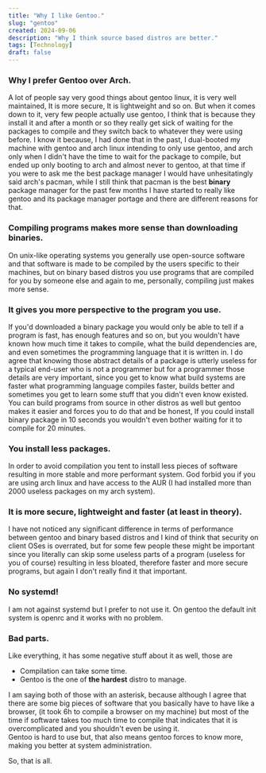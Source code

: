 ```yaml
---
title: "Why I like Gentoo."
slug: "gentoo"
created: 2024-09-06
description: "Why I think source based distros are better."
tags: [Technology]
draft: false
---
```


### Why I prefer Gentoo over Arch.
A lot of people say very good things about gentoo linux, it is very well maintained,
It is more secure, It is lightweight and so on. But when it comes down to it,
very few people actually use gentoo, I think that is because they install it 
and after a month or so they really get sick of waiting for the packages to compile 
and they switch back to whatever they were using before. I know it because,
I had done that in the past, I dual-booted my machine with gentoo and arch linux
intending to only use gentoo, and arch only when I didn't have the time to wait
for the package to compile, but ended up only booting to arch and almost never 
to gentoo, at that time if you were to ask me the best package manager 
I would have unhesitatingly said arch's pacman, while I still think that pacman is the best 
**binary** package manager
for the past few months I have started to really like gentoo and its package manager
portage and there are different reasons for that.   

### Compiling programs makes more sense than downloading binaries.
On unix-like operating systems you generally use 
open-source software and that software is made to be compiled by the users specific 
to their machines, but on binary based distros you use programs that are compiled for
you by someone else and again to me, personally, compiling just makes more sense.

### It gives you more perspective to the program you use.
If you'd downloaded a binary package you would only be able to tell if a program is fast, 
has enough features and so on, but you wouldn't have known how much time it takes 
to compile, what the build dependencies are, and even sometimes the
programming language that it is written in. I do agree that knowing those abstract details 
of a package is utterly useless for a typical end-user who is not a programmer
but for a programmer those details are very important, since you get to know what build systems are
faster what programming language compiles faster, builds better and sometimes you 
get to learn some stuff that you didn't even know existed. You can build programs from source in other distros
as well but gentoo makes it easier and forces you to do that
and be honest, If you could install binary package in 10 seconds
you wouldn't even bother waiting for it to compile for 20 minutes.

### You install less packages.
In order to avoid compilation you tent to install less pieces of software
resulting in more stable and more performant system. God forbid you if
you are using arch linux and have access to the AUR 
(I had installed more than 2000 useless packages on my arch system). 

### It is more secure, lightweight and faster (at least in theory).
I have not noticed any significant difference in terms of performance 
between gentoo and binary based distros and I kind of think that security 
on client OSes is overrated, but for some few people these might be important 
since you literally can skip some useless parts of a program (useless for you of course)
resulting in less bloated, therefore faster and more secure programs, but again I 
don't really find it that important.

### **No systemd**!
I am not against systemd but I prefer to not use it.
On gentoo the default init system is openrc and it works 
with no problem.

### Bad parts.
Like everything, it has some negative stuff about it as well,
those are

- Compilation can take some time.
- Gentoo is the one of **the hardest** distro to manage.  

I am saying both of those with an asterisk, because 
although I agree that there are some big pieces of software that you basically have to have 
like a browser, (it took 6h to compile a browser on my machine) but most of the time
if software takes too much time to compile that indicates that it is 
overcomplicated and you shouldn't even be using it.  
Gentoo is hard to use but, that also means gentoo forces to know more, making you better at 
system administration.

So, that is all.
